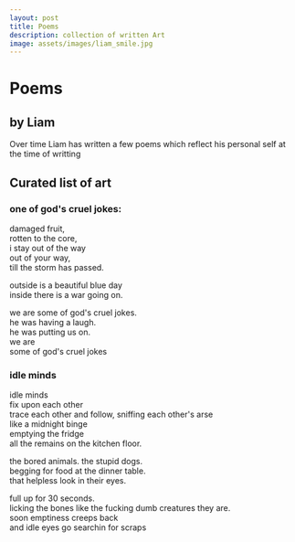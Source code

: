 ```yaml
---
layout: post
title: Poems
description: collection of written Art
image: assets/images/liam_smile.jpg
---
```


# Poems
## by Liam
Over time Liam has written a few poems which reflect his personal self at the time of writting

## Curated list of art
### one of god's cruel jokes:
damaged fruit, <br /> rotten to the core, <br /> i stay out of the way <br /> out of your way, <br /> till the storm has passed.

outside is a beautiful blue day <br /> inside there is a war going on.

we are some of god's cruel jokes. <br /> he was having a laugh. <br /> he was putting us on. <br />we are <br />some of god's cruel jokes

### idle minds
idle minds<br />fix upon each other<br />trace each other and follow, sniffing each other's arse<br />like a midnight binge<br />emptying the fridge<br />all the remains on the kitchen floor.

the bored animals. the stupid dogs.<br />begging for food at the dinner table.<br />that helpless look in their eyes.

full up for 30 seconds.<br />licking the bones like the fucking dumb creatures they are.<br />soon emptiness creeps back<br />and idle eyes go searchin for scraps

